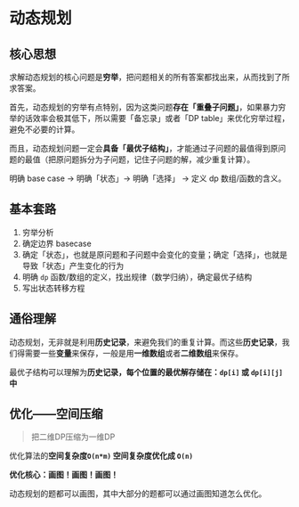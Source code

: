 # 动态规划

## 核心思想

求解动态规划的核心问题是**穷举**，把问题相关的所有答案都找出来，从而找到了所求答案。

首先，动态规划的穷举有点特别，因为这类问题**存在「重叠子问题」**，如果暴力穷举的话效率会极其低下，所以需要「备忘录」或者「DP table」来优化穷举过程，避免不必要的计算。

而且，动态规划问题一定会**具备「最优子结构」**，才能通过子问题的最值得到原问题的最值（把原问题拆分为子问题，记住子问题的解，减少重复计算）。

明确 base case -> 明确「状态」-> 明确「选择」 -> 定义 dp 数组/函数的含义。

## 基本套路

1. 穷举分析
2. 确定边界 basecase
3. 确定「状态」，也就是原问题和子问题中会变化的变量；确定「选择」，也就是导致「状态」产生变化的行为
4. 明确 `dp` 函数/数组的定义，找出规律（数学归纳），确定最优子结构
5. 写出状态转移方程

## 通俗理解

动态规划，无非就是利用**历史记录**，来避免我们的重复计算。而这些**历史记录**，我们得需要一些**变量**来保存，一般是用**一维数组**或者**二维数组**来保存。

最优子结构可以理解为**历史记录，每个位置的最优解存储在：`dp[i]` 或 `dp[i][j]` 中**

## 优化——空间压缩

> 把二维DP压缩为一维DP

优化算法的**空间复杂度`O(n*m)` 空间复杂度优化成 `O(n)`**

**优化核心：画图！画图！画图！**

动态规划的题都可以画图，其中大部分的题都可以通过画图知道怎么优化。
